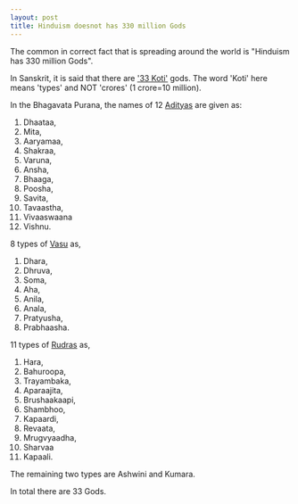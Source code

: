 ```yaml
---
layout: post
title: Hinduism doesnot has 330 million Gods 
---
```


The common in correct fact that is spreading around the world is "Hinduism has 330 million Gods".

In Sanskrit, it is said that there are <a href="https://en.wikipedia.org/wiki/Thirty-three_gods">'33 Koti'</a> gods. The word 'Koti' here means 'types' and NOT 'crores' (1 crore=10 million).

In the Bhagavata Purana, the names of 12 <a href="https://en.wikipedia.org/wiki/%C4%80dityas">Adityas</a> are given as: 

   1. Dhaataa, 
   2. Mita, 
   3. Aaryamaa, 
   4. Shakraa, 
   5. Varuna, 
   6. Ansha, 
   7. Bhaaga, 
   8. Poosha, 
   9. Savita, 
   10. Tavaastha, 
   11. Vivaaswaana 
   12. Vishnu.

8 types of <a href="https://en.wikipedia.org/wiki/Vasu">Vasu</a> as,
     
 1. Dhara, 
 2. Dhruva, 
 3. Soma, 
 4. Aha, 
 5. Anila, 
 6. Anala, 
 7. Pratyusha,
 8. Prabhaasha.

11 types of <a href="https://en.wikipedia.org/wiki/Rudras">Rudras</a> as,

1. Hara, 
2. Bahuroopa, 
3. Trayambaka, 
4. Aparaajita, 
5. Brushaakaapi, 
6. Shambhoo, 
7. Kapaardi, 
8. Revaata, 
9. Mrugvyaadha, 
10. Sharvaa
11. Kapaali.

The remaining two types are Ashwini and Kumara.

In total there are 33 Gods. 



